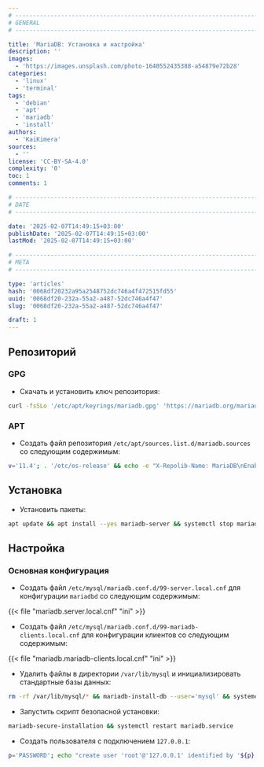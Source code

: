 ```yaml
---
# -------------------------------------------------------------------------------------------------------------------- #
# GENERAL
# -------------------------------------------------------------------------------------------------------------------- #

title: 'MariaDB: Установка и настройка'
description: ''
images:
  - 'https://images.unsplash.com/photo-1640552435388-a54879e72b28'
categories:
  - 'linux'
  - 'terminal'
tags:
  - 'debian'
  - 'apt'
  - 'mariadb'
  - 'install'
authors:
  - 'KaiKimera'
sources:
  - ''
license: 'CC-BY-SA-4.0'
complexity: '0'
toc: 1
comments: 1

# -------------------------------------------------------------------------------------------------------------------- #
# DATE
# -------------------------------------------------------------------------------------------------------------------- #

date: '2025-02-07T14:49:15+03:00'
publishDate: '2025-02-07T14:49:15+03:00'
lastMod: '2025-02-07T14:49:15+03:00'

# -------------------------------------------------------------------------------------------------------------------- #
# META
# -------------------------------------------------------------------------------------------------------------------- #

type: 'articles'
hash: '0068df20232a95a2548752dc746a4f472515fd55'
uuid: '0068df20-232a-55a2-a487-52dc746a4f47'
slug: '0068df20-232a-55a2-a487-52dc746a4f47'

draft: 1
---
```




<!--more-->

## Репозиторий

### GPG

- Скачать и установить ключ репозитория:

```bash
curl -fsSLo '/etc/apt/keyrings/mariadb.gpg' 'https://mariadb.org/mariadb_release_signing_key.pgp'
```

### APT

- Создать файл репозитория `/etc/apt/sources.list.d/mariadb.sources` со следующим содержимым:

```bash
v='11.4'; . '/etc/os-release' && echo -e "X-Repolib-Name: MariaDB\nEnabled: yes\nTypes: deb\nURIs: https://mirror.netcologne.de/mariadb/repo/${v}/${ID}\n#URIs: https://mirror.yandex.ru/mirrors/mariadb/repo/${v}/${ID}\nSuites: ${VERSION_CODENAME}\nComponents: main\nArchitectures: $( dpkg --print-architecture )\nSigned-By: /etc/apt/keyrings/mariadb.gpg\n" | tee '/etc/apt/sources.list.d/mariadb.sources' > '/dev/null'
```

## Установка

- Установить пакеты:

```bash
apt update && apt install --yes mariadb-server && systemctl stop mariadb.service
```

## Настройка

### Основная конфигурация

- Создать файл `/etc/mysql/mariadb.conf.d/99-server.local.cnf` для конфигурации `mariadbd` со следующим содержимым:

{{< file "mariadb.server.local.cnf" "ini" >}}

- Создать файл `/etc/mysql/mariadb.conf.d/99-mariadb-clients.local.cnf` для конфигурации клиентов со следующим содержимым:

{{< file "mariadb.mariadb-clients.local.cnf" "ini" >}}

- Удалить файлы в директории `/var/lib/mysql` и инициализировать стандартные базы данных:

```bash
rm -rf /var/lib/mysql/* && mariadb-install-db --user='mysql' && systemctl start mariadb.service
```

- Запустить скрипт безопасной установки:

```bash
mariadb-secure-installation && systemctl restart mariadb.service
```

- Создать пользователя с подключением `127.0.0.1`:

```bash
p='PASSWORD'; echo "create user 'root'@'127.0.0.1' identified by '${p}';" | mariadb --user='root' --password
```
